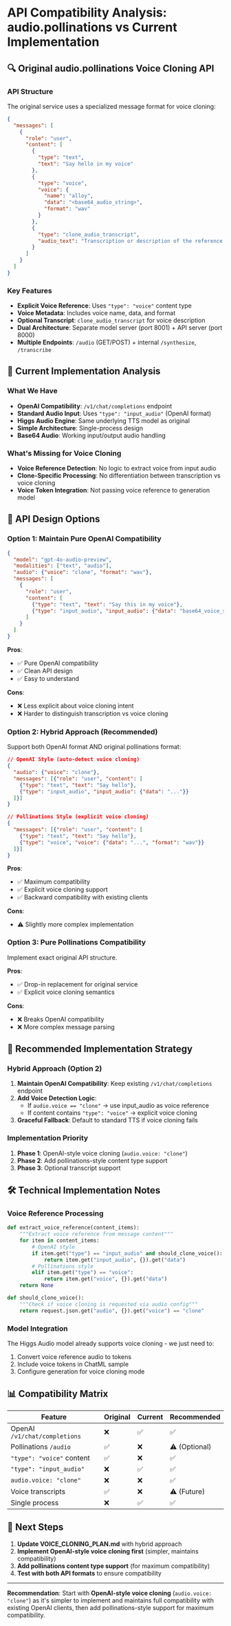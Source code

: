 # API Compatibility Analysis: audio.pollinations vs Current Implementation

## 🔍 **Original audio.pollinations Voice Cloning API**

### API Structure
The original service uses a specialized message format for voice cloning:

```json
{
  "messages": [
    {
      "role": "user", 
      "content": [
        {
          "type": "text",
          "text": "Say hello in my voice"
        },
        {
          "type": "voice",
          "voice": {
            "name": "alloy",
            "data": "<base64_audio_string>", 
            "format": "wav"
          }
        },
        {
          "type": "clone_audio_transcript",
          "audio_text": "Transcription or description of the reference audio"
        }
      ]
    }
  ]
}
```

### Key Features
- **Explicit Voice Reference**: Uses `"type": "voice"` content type
- **Voice Metadata**: Includes voice name, data, and format
- **Optional Transcript**: `clone_audio_transcript` for voice description
- **Dual Architecture**: Separate model server (port 8001) + API server (port 8000)
- **Multiple Endpoints**: `/audio` (GET/POST) + internal `/synthesize`, `/transcribe`

## 🎯 **Current Implementation Analysis**

### What We Have
- **OpenAI Compatibility**: `/v1/chat/completions` endpoint
- **Standard Audio Input**: Uses `"type": "input_audio"` (OpenAI format)
- **Higgs Audio Engine**: Same underlying TTS model as original
- **Simple Architecture**: Single-process design
- **Base64 Audio**: Working input/output audio handling

### What's Missing for Voice Cloning
- **Voice Reference Detection**: No logic to extract voice from input audio
- **Clone-Specific Processing**: No differentiation between transcription vs voice cloning
- **Voice Token Integration**: Not passing voice reference to generation model

## 🔄 **API Design Options**

### Option 1: Maintain Pure OpenAI Compatibility
```json
{
  "model": "gpt-4o-audio-preview",
  "modalities": ["text", "audio"],
  "audio": {"voice": "clone", "format": "wav"},
  "messages": [
    {
      "role": "user",
      "content": [
        {"type": "text", "text": "Say this in my voice"},
        {"type": "input_audio", "input_audio": {"data": "base64_voice_sample"}}
      ]
    }
  ]
}
```

**Pros**: 
- ✅ Pure OpenAI compatibility
- ✅ Clean API design
- ✅ Easy to understand

**Cons**:
- ❌ Less explicit about voice cloning intent
- ❌ Harder to distinguish transcription vs voice cloning

### Option 2: Hybrid Approach (Recommended)
Support both OpenAI format AND original pollinations format:

```json
// OpenAI Style (auto-detect voice cloning)
{
  "audio": {"voice": "clone"},
  "messages": [{"role": "user", "content": [
    {"type": "text", "text": "Say hello"},
    {"type": "input_audio", "input_audio": {"data": "..."}}
  ]}]
}

// Pollinations Style (explicit voice cloning)
{
  "messages": [{"role": "user", "content": [
    {"type": "text", "text": "Say hello"},
    {"type": "voice", "voice": {"data": "...", "format": "wav"}}
  ]}]
}
```

**Pros**:
- ✅ Maximum compatibility
- ✅ Explicit voice cloning support
- ✅ Backward compatibility with existing clients

**Cons**:
- ⚠️ Slightly more complex implementation

### Option 3: Pure Pollinations Compatibility
Implement exact original API structure.

**Pros**:
- ✅ Drop-in replacement for original service
- ✅ Explicit voice cloning semantics

**Cons**:
- ❌ Breaks OpenAI compatibility
- ❌ More complex message parsing

## 🎯 **Recommended Implementation Strategy**

### **Hybrid Approach** (Option 2)

1. **Maintain OpenAI Compatibility**: Keep existing `/v1/chat/completions` endpoint
2. **Add Voice Detection Logic**: 
   - If `audio.voice == "clone"` → use input_audio as voice reference
   - If content contains `"type": "voice"` → explicit voice cloning
3. **Graceful Fallback**: Default to standard TTS if voice cloning fails

### Implementation Priority
1. **Phase 1**: OpenAI-style voice cloning (`audio.voice: "clone"`)
2. **Phase 2**: Add pollinations-style content type support
3. **Phase 3**: Optional transcript support

## 🛠️ **Technical Implementation Notes**

### Voice Reference Processing
```python
def extract_voice_reference(content_items):
    """Extract voice reference from message content"""
    for item in content_items:
        # OpenAI style
        if item.get("type") == "input_audio" and should_clone_voice():
            return item.get("input_audio", {}).get("data")
        # Pollinations style  
        elif item.get("type") == "voice":
            return item.get("voice", {}).get("data")
    return None

def should_clone_voice():
    """Check if voice cloning is requested via audio config"""
    return request.json.get("audio", {}).get("voice") == "clone"
```

### Model Integration
The Higgs Audio model already supports voice cloning - we just need to:
1. Convert voice reference audio to tokens
2. Include voice tokens in ChatML sample
3. Configure generation for voice cloning mode

## 📊 **Compatibility Matrix**

| Feature | Original | Current | Recommended |
|---------|----------|---------|-------------|
| OpenAI `/v1/chat/completions` | ❌ | ✅ | ✅ |
| Pollinations `/audio` | ✅ | ❌ | ⚠️ (Optional) |
| `"type": "voice"` content | ✅ | ❌ | ✅ |
| `"type": "input_audio"` | ❌ | ✅ | ✅ |
| `audio.voice: "clone"` | ❌ | ❌ | ✅ |
| Voice transcripts | ✅ | ❌ | ⚠️ (Future) |
| Single process | ❌ | ✅ | ✅ |

## 🚀 **Next Steps**

1. **Update VOICE_CLONING_PLAN.md** with hybrid approach
2. **Implement OpenAI-style voice cloning first** (simpler, maintains compatibility)
3. **Add pollinations content type support** (for maximum compatibility)
4. **Test with both API formats** to ensure compatibility

---

**Recommendation**: Start with **OpenAI-style voice cloning** (`audio.voice: "clone"`) as it's simpler to implement and maintains full compatibility with existing OpenAI clients, then add pollinations-style support for maximum compatibility.
